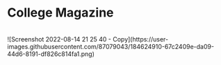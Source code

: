 # College Magazine
<br>
![Screenshot 2022-08-14 21 25 40 - Copy](https://user-images.githubusercontent.com/87079043/184624910-67c2409e-da09-44d6-8191-df826c814fa1.png)
 
